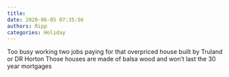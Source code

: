 ```yaml
---
title: 
date: 2020-06-05 07:35:56
authors: Ripp
categories: Holiday
---
```


 Too busy working two jobs paying for that overpriced house built by Truland or DR Horton
Those houses are made of balsa wood and won’t last the 30 year mortgages